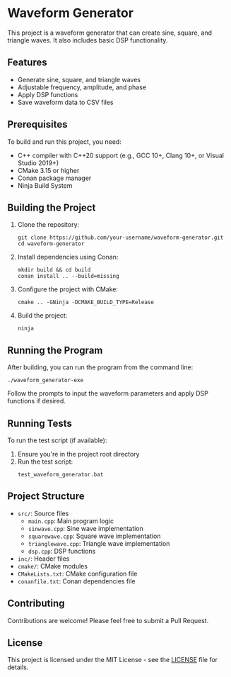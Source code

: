 # Waveform Generator

This project is a waveform generator that can create sine, square, and triangle waves. It also includes basic DSP functionality.

## Features

- Generate sine, square, and triangle waves
- Adjustable frequency, amplitude, and phase
- Apply DSP functions
- Save waveform data to CSV files

## Prerequisites

To build and run this project, you need:

- C++ compiler with C++20 support (e.g., GCC 10+, Clang 10+, or Visual Studio 2019+)
- CMake 3.15 or higher
- Conan package manager
- Ninja Build System

## Building the Project

1. Clone the repository:
   ```
   git clone https://github.com/your-username/waveform-generator.git
   cd waveform-generator
   ```

2. Install dependencies using Conan:
   ```
   mkdir build && cd build
   conan install .. --build=missing
   ```

3. Configure the project with CMake:
   ```
   cmake .. -GNinja -DCMAKE_BUILD_TYPE=Release
   ```

4. Build the project:
   ```
   ninja
   ```

## Running the Program

After building, you can run the program from the command line:

```
./waveform_generator-exe
```

Follow the prompts to input the waveform parameters and apply DSP functions if desired.

## Running Tests

To run the test script (if available):

1. Ensure you're in the project root directory
2. Run the test script:
   ```
   test_waveform_generator.bat
   ```

## Project Structure

- `src/`: Source files
  - `main.cpp`: Main program logic
  - `sinwave.cpp`: Sine wave implementation
  - `squarewave.cpp`: Square wave implementation
  - `trianglewave.cpp`: Triangle wave implementation
  - `dsp.cpp`: DSP functions
- `inc/`: Header files
- `cmake/`: CMake modules
- `CMakeLists.txt`: CMake configuration file
- `conanfile.txt`: Conan dependencies file

## Contributing

Contributions are welcome! Please feel free to submit a Pull Request.

## License

This project is licensed under the MIT License - see the [LICENSE](LICENSE) file for details.
